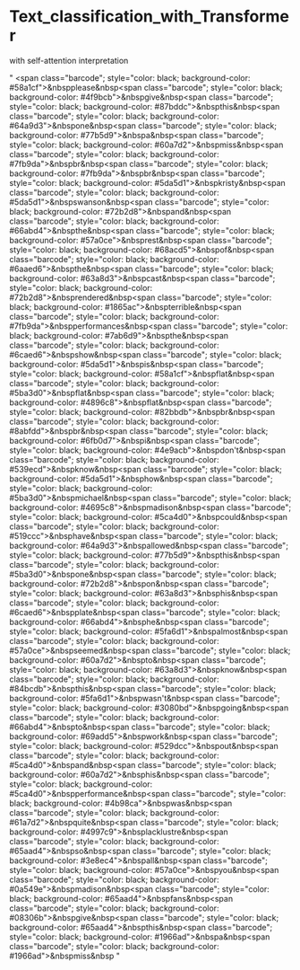 # Text_classification_with_Transformer
with self-attention interpretation

"
<span class="barcode"; style="color: black; background-color: #58a1cf">&nbspplease&nbsp</span><span class="barcode"; style="color: black; background-color: #4f9bcb">&nbspgive&nbsp</span><span class="barcode"; style="color: black; background-color: #87bddc">&nbspthis&nbsp</span><span class="barcode"; style="color: black; background-color: #64a9d3">&nbspone&nbsp</span><span class="barcode"; style="color: black; background-color: #77b5d9">&nbspa&nbsp</span><span class="barcode"; style="color: black; background-color: #60a7d2">&nbspmiss&nbsp</span><span class="barcode"; style="color: black; background-color: #7fb9da">&nbspbr&nbsp</span><span class="barcode"; style="color: black; background-color: #7fb9da">&nbspbr&nbsp</span><span class="barcode"; style="color: black; background-color: #5da5d1">&nbspkristy&nbsp</span><span class="barcode"; style="color: black; background-color: #5da5d1">&nbspswanson&nbsp</span><span class="barcode"; style="color: black; background-color: #72b2d8">&nbspand&nbsp</span><span class="barcode"; style="color: black; background-color: #66abd4">&nbspthe&nbsp</span><span class="barcode"; style="color: black; background-color: #57a0ce">&nbsprest&nbsp</span><span class="barcode"; style="color: black; background-color: #68acd5">&nbspof&nbsp</span><span class="barcode"; style="color: black; background-color: #6aaed6">&nbspthe&nbsp</span><span class="barcode"; style="color: black; background-color: #63a8d3">&nbspcast&nbsp</span><span class="barcode"; style="color: black; background-color: #72b2d8">&nbsprendered&nbsp</span><span class="barcode"; style="color: black; background-color: #1865ac">&nbspterrible&nbsp</span><span class="barcode"; style="color: black; background-color: #7fb9da">&nbspperformances&nbsp</span><span class="barcode"; style="color: black; background-color: #7ab6d9">&nbspthe&nbsp</span><span class="barcode"; style="color: black; background-color: #6caed6">&nbspshow&nbsp</span><span class="barcode"; style="color: black; background-color: #5da5d1">&nbspis&nbsp</span><span class="barcode"; style="color: black; background-color: #58a1cf">&nbspflat&nbsp</span><span class="barcode"; style="color: black; background-color: #5ba3d0">&nbspflat&nbsp</span><span class="barcode"; style="color: black; background-color: #4896c8">&nbspflat&nbsp</span><span class="barcode"; style="color: black; background-color: #82bbdb">&nbspbr&nbsp</span><span class="barcode"; style="color: black; background-color: #8abfdd">&nbspbr&nbsp</span><span class="barcode"; style="color: black; background-color: #6fb0d7">&nbspi&nbsp</span><span class="barcode"; style="color: black; background-color: #4e9acb">&nbspdon't&nbsp</span><span class="barcode"; style="color: black; background-color: #539ecd">&nbspknow&nbsp</span><span class="barcode"; style="color: black; background-color: #5da5d1">&nbsphow&nbsp</span><span class="barcode"; style="color: black; background-color: #5ba3d0">&nbspmichael&nbsp</span><span class="barcode"; style="color: black; background-color: #4695c8">&nbspmadison&nbsp</span><span class="barcode"; style="color: black; background-color: #5ca4d0">&nbspcould&nbsp</span><span class="barcode"; style="color: black; background-color: #519ccc">&nbsphave&nbsp</span><span class="barcode"; style="color: black; background-color: #64a9d3">&nbspallowed&nbsp</span><span class="barcode"; style="color: black; background-color: #77b5d9">&nbspthis&nbsp</span><span class="barcode"; style="color: black; background-color: #5ba3d0">&nbspone&nbsp</span><span class="barcode"; style="color: black; background-color: #72b2d8">&nbspon&nbsp</span><span class="barcode"; style="color: black; background-color: #63a8d3">&nbsphis&nbsp</span><span class="barcode"; style="color: black; background-color: #6caed6">&nbspplate&nbsp</span><span class="barcode"; style="color: black; background-color: #66abd4">&nbsphe&nbsp</span><span class="barcode"; style="color: black; background-color: #5fa6d1">&nbspalmost&nbsp</span><span class="barcode"; style="color: black; background-color: #57a0ce">&nbspseemed&nbsp</span><span class="barcode"; style="color: black; background-color: #60a7d2">&nbspto&nbsp</span><span class="barcode"; style="color: black; background-color: #63a8d3">&nbspknow&nbsp</span><span class="barcode"; style="color: black; background-color: #84bcdb">&nbspthis&nbsp</span><span class="barcode"; style="color: black; background-color: #5fa6d1">&nbspwasn't&nbsp</span><span class="barcode"; style="color: black; background-color: #3080bd">&nbspgoing&nbsp</span><span class="barcode"; style="color: black; background-color: #66abd4">&nbspto&nbsp</span><span class="barcode"; style="color: black; background-color: #69add5">&nbspwork&nbsp</span><span class="barcode"; style="color: black; background-color: #529dcc">&nbspout&nbsp</span><span class="barcode"; style="color: black; background-color: #5ca4d0">&nbspand&nbsp</span><span class="barcode"; style="color: black; background-color: #60a7d2">&nbsphis&nbsp</span><span class="barcode"; style="color: black; background-color: #5ca4d0">&nbspperformance&nbsp</span><span class="barcode"; style="color: black; background-color: #4b98ca">&nbspwas&nbsp</span><span class="barcode"; style="color: black; background-color: #61a7d2">&nbspquite&nbsp</span><span class="barcode"; style="color: black; background-color: #4997c9">&nbsplacklustre&nbsp</span><span class="barcode"; style="color: black; background-color: #65aad4">&nbspso&nbsp</span><span class="barcode"; style="color: black; background-color: #3e8ec4">&nbspall&nbsp</span><span class="barcode"; style="color: black; background-color: #57a0ce">&nbspyou&nbsp</span><span class="barcode"; style="color: black; background-color: #0a549e">&nbspmadison&nbsp</span><span class="barcode"; style="color: black; background-color: #65aad4">&nbspfans&nbsp</span><span class="barcode"; style="color: black; background-color: #08306b">&nbspgive&nbsp</span><span class="barcode"; style="color: black; background-color: #65aad4">&nbspthis&nbsp</span><span class="barcode"; style="color: black; background-color: #1966ad">&nbspa&nbsp</span><span class="barcode"; style="color: black; background-color: #1966ad">&nbspmiss&nbsp</span>
"
